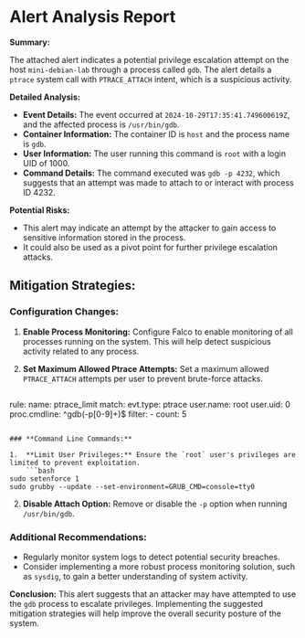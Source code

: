 **Alert Analysis Report**
==========================

**Summary:**

The attached alert indicates a potential privilege escalation attempt on the host `mini-debian-lab` through a process called `gdb`. The alert details a `ptrace` system call with `PTRACE_ATTACH` intent, which is a suspicious activity.

**Detailed Analysis:**

*   **Event Details:** The event occurred at `2024-10-29T17:35:41.749600619Z`, and the affected process is `/usr/bin/gdb`.
*   **Container Information:** The container ID is `host` and the process name is `gdb`.
*   **User Information:** The user running this command is `root` with a login UID of 1000.
*   **Command Details:** The command executed was `gdb -p 4232`, which suggests that an attempt was made to attach to or interact with process ID 4232.

**Potential Risks:**

*   This alert may indicate an attempt by the attacker to gain access to sensitive information stored in the process.
*   It could also be used as a pivot point for further privilege escalation attacks.

**Mitigation Strategies:**
-------------------------

### **Configuration Changes:**

1.  **Enable Process Monitoring:** Configure Falco to enable monitoring of all processes running on the system. This will help detect suspicious activity related to any process.
2.  **Set Maximum Allowed Ptrace Attempts:** Set a maximum allowed `PTRACE_ATTACH` attempts per user to prevent brute-force attacks.

    ```yml
rule:
  name: ptrace_limit
  match:
    evt.type: ptrace
    user.name: root
    user.uid: 0
    proc.cmdline: ^gdb(-p[0-9]+)$
  filter:
    - count: 5
```

### **Command Line Commands:**

1.  **Limit User Privileges:** Ensure the `root` user's privileges are limited to prevent exploitation.
    ```bash
sudo setenforce 1
sudo grubby --update --set-environment=GRUB_CMD=console=tty0
```
2.  **Disable Attach Option:** Remove or disable the `-p` option when running `/usr/bin/gdb`.

### **Additional Recommendations:**

*   Regularly monitor system logs to detect potential security breaches.
*   Consider implementing a more robust process monitoring solution, such as `sysdig`, to gain a better understanding of system activity.

**Conclusion:**
This alert suggests that an attacker may have attempted to use the `gdb` process to escalate privileges. Implementing the suggested mitigation strategies will help improve the overall security posture of the system.